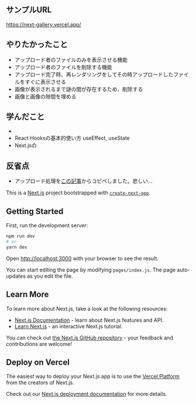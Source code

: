 ## サンプルURL
https://next-gallery.vercel.app/

## やりたかったこと
- アップロード者のファイルのみを表示させる機能
- アップロード者のファイルを削除する機能
- アップロード完了時、再レンダリングをしてその時アップロードしたファイルをすぐに表示させる
- 画像が表示されるまで謎の間が存在するため、削除する
- 画像と画像の隙間を埋める

## 学んだこと
- 
- React Hooksの基本的使い方 useEffect, useState
- Next.jsの

## 反省点
- アップロード処理を[この記事](https://qiita.com/tetsurotayama/items/5129f0cfb21f9ec9b9a0)からコピペしました。悲しい…

This is a [Next.js](https://nextjs.org/) project bootstrapped with [`create-next-app`](https://github.com/vercel/next.js/tree/canary/packages/create-next-app).

## Getting Started

First, run the development server:

```bash
npm run dev
# or
yarn dev
```

Open [http://localhost:3000](http://localhost:3000) with your browser to see the result.

You can start editing the page by modifying `pages/index.js`. The page auto-updates as you edit the file.

## Learn More

To learn more about Next.js, take a look at the following resources:

- [Next.js Documentation](https://nextjs.org/docs) - learn about Next.js features and API.
- [Learn Next.js](https://nextjs.org/learn) - an interactive Next.js tutorial.

You can check out [the Next.js GitHub repository](https://github.com/vercel/next.js/) - your feedback and contributions are welcome!

## Deploy on Vercel

The easiest way to deploy your Next.js app is to use the [Vercel Platform](https://vercel.com/import?utm_medium=default-template&filter=next.js&utm_source=create-next-app&utm_campaign=create-next-app-readme) from the creators of Next.js.

Check out our [Next.js deployment documentation](https://nextjs.org/docs/deployment) for more details.
